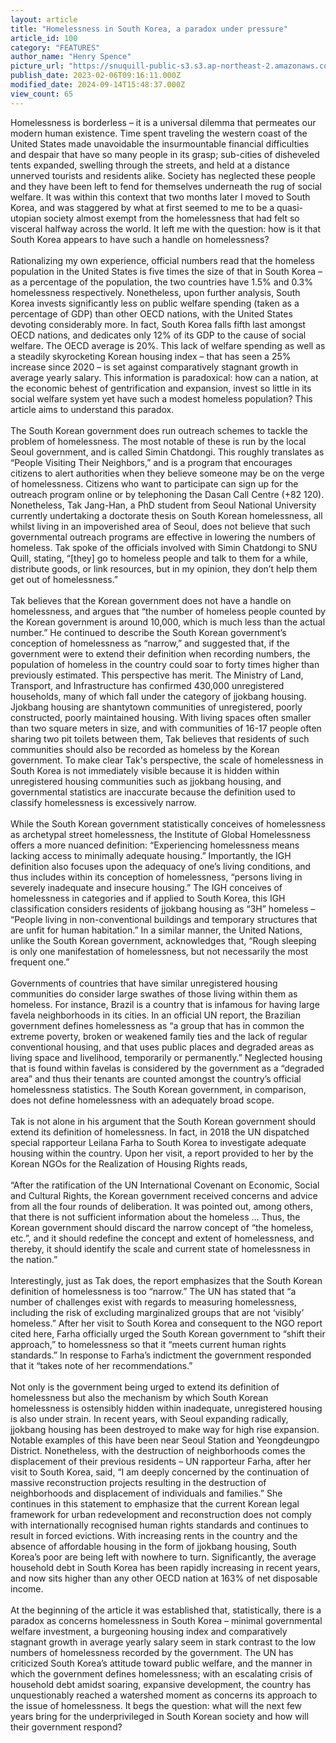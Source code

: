 ```yaml
---
layout: article
title: "Homelessness in South Korea, a paradox under pressure"
article_id: 100
category: "FEATURES"
author_name: "Henry Spence"
picture_url: "https://snuquill-public-s3.s3.ap-northeast-2.amazonaws.com/photo/article/sneakpeek_features_-05.png"
publish_date: 2023-02-06T09:16:11.000Z
modified_date: 2024-09-14T15:48:37.000Z
view_count: 65
---
```


Homelessness is borderless – it is a universal dilemma that permeates our modern human existence. Time spent traveling the western coast of the United States made unavoidable the insurmountable financial difficulties and despair that have so many people in its grasp; sub-cities of disheveled tents expanded, swelling through the streets, and held at a distance unnerved tourists and residents alike. Society has neglected these people and they have been left to fend for themselves underneath the rug of social welfare. It was within this context that two months later I moved to South Korea, and was staggered by what at first seemed to me to be a quasi-utopian society almost exempt from the homelessness that had felt so visceral halfway across the world. It left me with the question: how is it that South Korea appears to have such a handle on homelessness?<br><br>Rationalizing my own experience, official numbers read that the homeless population in the United States is five times the size of that in South Korea – as a percentage of the population, the two countries have 1.5% and 0.3% homelessness respectively. Nonetheless, upon further analysis, South Korea invests significantly less on public welfare spending (taken as a percentage of GDP) than other OECD nations, with the United States devoting considerably more. In fact, South Korea falls fifth last amongst OECD nations, and dedicates only 12% of its GDP to the cause of social welfare. The OECD average is 20%. This lack of welfare spending as well as a steadily skyrocketing Korean housing index – that has seen a 25% increase since 2020 – is set against comparatively stagnant growth in average yearly salary. This information is paradoxical: how can a nation, at the economic behest of gentrification and expansion, invest so little in its social welfare system yet have such a modest homeless population? This article aims to understand this paradox.<br><br>The South Korean government does run outreach schemes to tackle the problem of homelessness. The most notable of these is run by the local Seoul government, and is called Simin Chatdongi. This roughly translates as “People Visiting Their Neighbors,” and is a program that encourages citizens to alert authorities when they believe someone may be on the verge of homelessness. Citizens who want to participate can sign up for the outreach program online or by telephoning the Dasan Call Centre (+82 120). Nonetheless, Tak Jang-Han, a PhD student from Seoul National University currently undertaking a doctorate thesis on South Korean homelessness, all whilst living in an impoverished area of Seoul, does not believe that such governmental outreach programs are effective in lowering the numbers of homeless. Tak spoke of the officials involved with Simin Chatdongi to SNU Quill, stating, “[they] go to homeless people and talk to them for a while, distribute goods, or link resources, but in my opinion, they don’t help them get out of homelessness.”<br><br>Tak believes that the Korean government does not have a handle on homelessness, and argues that “the number of homeless people counted by the Korean government is around 10,000, which is much less than the actual number.” He continued to describe the South Korean government’s conception of homelessness as “narrow,” and suggested that, if the government were to extend their definition when recording numbers, the population of homeless in the country could soar to forty times higher than previously estimated. This perspective has merit. The Ministry of Land, Transport, and Infrastructure has confirmed 430,000 unregistered households, many of which fall under the category of jjokbang housing. Jjokbang housing are shantytown communities of unregistered, poorly constructed, poorly maintained housing. With living spaces often smaller than two square meters in size, and with communities of 16-17 people often sharing two pit toilets between them, Tak believes that residents of such communities should also be recorded as homeless by the Korean government. To make clear Tak's perspective, the scale of homelessness in South Korea is not immediately visible because it is hidden within unregistered housing communities such as jjokbang housing, and governmental statistics are inaccurate because the definition used to classify homelessness is excessively narrow.<br><br>While the South Korean government statistically conceives of homelessness as archetypal street homelessness, the Institute of Global Homelessness offers a more nuanced definition: “Experiencing homelessness means lacking access to minimally adequate housing.” Importantly, the  IGH definition also focuses upon the adequacy of one’s living conditions, and thus includes within its conception of homelessness, “persons living in severely inadequate and insecure housing.” The IGH conceives of homelessness in categories and if applied to South Korea, this IGH classification considers residents of jjokbang housing as “3H” homeless – “People living in non-conventional buildings and temporary structures that are unfit for human habitation.” In a similar manner, the United Nations, unlike the South Korean government, acknowledges that, “Rough sleeping is only one manifestation of homelessness, but not necessarily the most frequent one.”<br><br>Governments of countries that have similar unregistered housing communities do consider large swathes of those living within them as homeless. For instance, Brazil is a country that is infamous for having large favela neighborhoods in its cities. In an official UN report, the Brazilian government defines homelessness as “a group that has in common the extreme poverty, broken or weakened family ties and the lack of regular conventional housing, and that uses public places and degraded areas as living space and livelihood, temporarily or permanently.” Neglected housing that is found within favelas is considered by the government as a “degraded area” and thus their tenants are counted amongst the country’s official homelessness statistics. The South Korean government, in comparison, does not define homelessness with an adequately broad scope.<br><br>Tak is not alone in his argument that the South Korean government should extend its definition of homelessness. In fact, in 2018 the UN dispatched special rapporteur Leilana Farha to South Korea to investigate adequate housing within the country. Upon her visit, a report provided to her by the Korean NGOs for the Realization of Housing Rights reads,<br><br>“After the ratification of the UN International Covenant on Economic, Social and Cultural Rights, the Korean government received concerns and advice from all the four rounds of deliberation. It was pointed out, among others, that there is not sufficient information about the homeless … Thus, the Korean government should discard the narrow concept of “the homeless, etc.”, and it should redefine the concept and extent of homelessness, and thereby, it should identify the scale and current state of homelessness in the nation.”<br><br>Interestingly, just as Tak does, the report emphasizes that the South Korean definition of homelessness is too “narrow.” The UN has stated that “a number of challenges exist with regards to measuring homelessness, including the risk of excluding marginalized groups that are not ‘visibly’ homeless.” After her visit to South Korea and consequent to the NGO report cited here, Farha officially urged the South Korean government to “shift their approach,” to homelessness so that it “meets current human rights standards.” In response to Farha’s indictment the government responded that it “takes note of her recommendations.”<br><br>Not only is the government being urged to extend its definition of homelessness but also the mechanism by which South Korean homelessness is ostensibly hidden within inadequate, unregistered housing is also under strain. In recent years, with Seoul expanding radically, jjokbang housing has been destroyed to make way for high rise expansion. Notable examples of this have been near Seoul Station and Yeongdeungpo District. Nonetheless, with the destruction of neighborhoods comes the displacement of their previous residents – UN rapporteur Farha, after her visit to South Korea, said, “I am deeply concerned by the continuation of massive reconstruction projects resulting in the destruction of neighborhoods and displacement of individuals and families.” She continues in this statement to emphasize that the current Korean legal framework for urban redevelopment and reconstruction does not comply with internationally recognised human rights standards and continues to result in forced evictions. With increasing rents in the country and the absence of affordable housing in the form of jjokbang housing, South Korea’s poor are being left with nowhere to turn. Significantly, the average household debt in South Korea has been rapidly increasing in recent years, and now sits higher than any other OECD nation at 163% of net disposable income.<br><br>At the beginning of the article it was established that, statistically, there is a paradox as concerns homelessness in South Korea – minimal governmental welfare investment, a burgeoning housing index and comparatively stagnant growth in average yearly salary seem in stark contrast to the low numbers of homelessness recorded by the government. The UN has criticized South Korea’s attitude toward public welfare, and the manner in which the government defines homelessness; with an escalating crisis of household debt amidst soaring, expansive development, the country has unquestionably reached a watershed moment as concerns its approach to the issue of homelessness. It begs the question: what will the next few years bring for the underprivileged in South Korean society and how will their government respond?<br>
